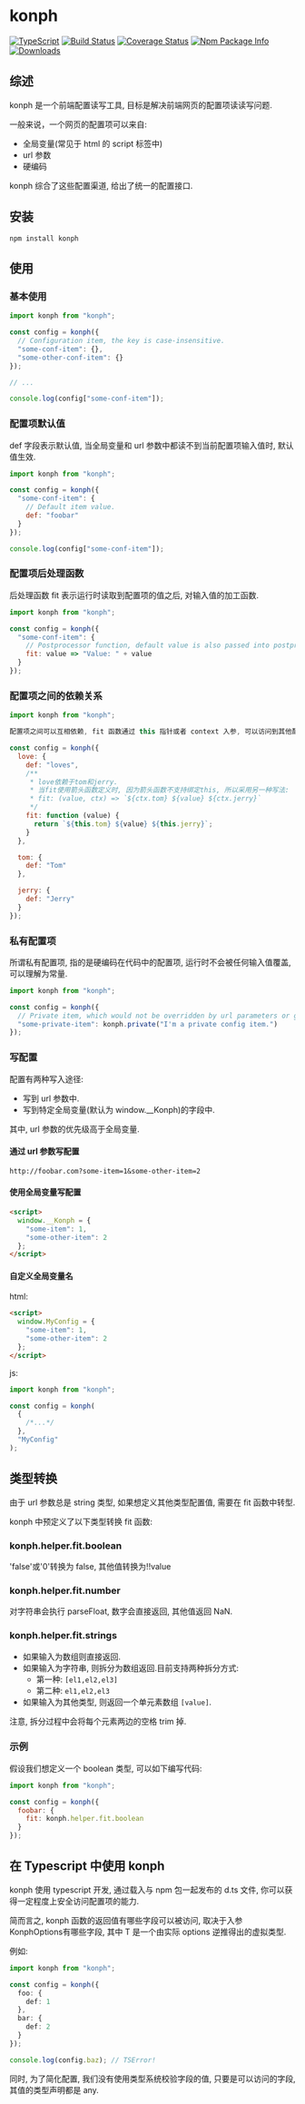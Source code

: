 # konph

[![TypeScript](https://img.shields.io/badge/lang-typescript-blue.svg)](https://www.tslang.cn/) [![Build Status](https://travis-ci.org/yusangeng/konph.svg?branch=master)](https://travis-ci.org/yusangeng/konph) [![Coverage Status](https://coveralls.io/repos/github/yusangeng/konph/badge.svg?branch=master)](https://coveralls.io/github/yusangeng/konph?branch=master) [![Npm Package Info](https://badge.fury.io/js/konph.svg)](https://www.npmjs.com/package/konph) [![Downloads](https://img.shields.io/npm/dw/konph.svg?style=flat)](https://www.npmjs.com/package/konph)

## 综述

konph 是一个前端配置读写工具, 目标是解决前端网页的配置项读读写问题.

一般来说，一个网页的配置项可以来自:

- 全局变量(常见于 html 的 script 标签中)
- url 参数
- 硬编码

konph 综合了这些配置渠道, 给出了统一的配置接口.

## 安装

```shell
npm install konph
```

## 使用

### 基本使用

```js
import konph from "konph";

const config = konph({
  // Configuration item, the key is case-insensitive.
  "some-conf-item": {},
  "some-other-conf-item": {}
});

// ...

console.log(config["some-conf-item"]);
```

### 配置项默认值

def 字段表示默认值, 当全局变量和 url 参数中都读不到当前配置项输入值时, 默认值生效.

```js
import konph from "konph";

const config = konph({
  "some-conf-item": {
    // Default item value.
    def: "foobar"
  }
});

console.log(config["some-conf-item"]);
```

### 配置项后处理函数

后处理函数 fit 表示运行时读取到配置项的值之后, 对输入值的加工函数.

```js
import konph from "konph";

const config = konph({
  "some-conf-item": {
    // Postprocessor function, default value is also passed into postprocessor.
    fit: value => "Value: " + value
  }
});
```

### 配置项之间的依赖关系

```js
import konph from "konph";

配置项之间可以互相依赖, fit 函数通过 this 指针或者 context 入参, 可以访问到其他配置项. konph会自动处理依赖关系, 先读取被依赖的配置项. 但是 konph 不会做循环引用检查.

const config = konph({
  love: {
    def: "loves",
    /**
     * love依赖于tom和jerry.
     * 当fit使用箭头函数定义时, 因为箭头函数不支持绑定this, 所以采用另一种写法:
     * fit: (value, ctx) => `${ctx.tom} ${value} ${ctx.jerry}`
     */
    fit: function (value) {
      return `${this.tom} ${value} ${this.jerry}`;
    }
  },

  tom: {
    def: "Tom"
  },

  jerry: {
    def: "Jerry"
  }
});
```

### 私有配置项

所谓私有配置项, 指的是硬编码在代码中的配置项, 运行时不会被任何输入值覆盖, 可以理解为常量.

```js
import konph from "konph";

const config = konph({
  // Private item, which would not be overridden by url parameters or global variables.
  "some-private-item": konph.private("I'm a private config item.")
});
```

### 写配置

配置有两种写入途径:

- 写到 url 参数中.
- 写到特定全局变量(默认为 window.\_\_Konph)的字段中.

其中, url 参数的优先级高于全局变量.

#### 通过 url 参数写配置

```
http://foobar.com?some-item=1&some-other-item=2
```

#### 使用全局变量写配置

```html
<script>
  window.__Konph = {
    "some-item": 1,
    "some-other-item": 2
  };
</script>
```

#### 自定义全局变量名

html:

```html
<script>
  window.MyConfig = {
    "some-item": 1,
    "some-other-item": 2
  };
</script>
```

js:

```js
import konph from "konph";

const config = konph(
  {
    /*...*/
  },
  "MyConfig"
);
```

## 类型转换

由于 url 参数总是 string 类型, 如果想定义其他类型配置值, 需要在 fit 函数中转型.

konph 中预定义了以下类型转换 fit 函数:

### konph.helper.fit.boolean

'false'或'0'转换为 false, 其他值转换为!!value

### konph.helper.fit.number

对字符串会执行 parseFloat, 数字会直接返回, 其他值返回 NaN.

### konph.helper.fit.strings

- 如果输入为数组则直接返回.
- 如果输入为字符串, 则拆分为数组返回.目前支持两种拆分方式:
  - 第一种: `[el1,el2,el3]`
  - 第二种: `el1,el2,el3`
- 如果输入为其他类型, 则返回一个单元素数组 `[value]`.

注意, 拆分过程中会将每个元素两边的空格 trim 掉.

### 示例

假设我们想定义一个 boolean 类型, 可以如下编写代码:

```js
import konph from "konph";

const config = konph({
  foobar: {
    fit: konph.helper.fit.boolean
  }
});
```

## 在 Typescript 中使用 konph

konph 使用 typescript 开发, 通过载入与 npm 包一起发布的 d.ts 文件, 你可以获得一定程度上安全访问配置项的能力.

简而言之, konph 函数的返回值有哪些字段可以被访问, 取决于入参 KonphOptions<T>有哪些字段, 其中 T 是一个由实际 options 逆推得出的虚拟类型.

例如:

```ts
import konph from "konph";

const config = konph({
  foo: {
    def: 1
  },
  bar: {
    def: 2
  }
});

console.log(config.baz); // TSError!
```

同时, 为了简化配置, 我们没有使用类型系统校验字段的值, 只要是可以访问的字段, 其值的类型声明都是 any.
